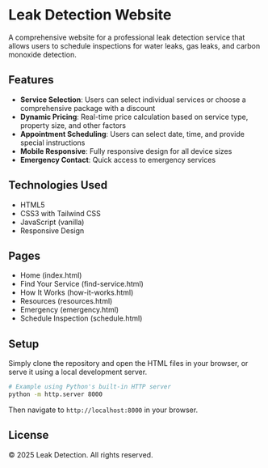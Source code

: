 # Leak Detection Website

A comprehensive website for a professional leak detection service that allows users to schedule inspections for water leaks, gas leaks, and carbon monoxide detection.

## Features

- **Service Selection**: Users can select individual services or choose a comprehensive package with a discount
- **Dynamic Pricing**: Real-time price calculation based on service type, property size, and other factors
- **Appointment Scheduling**: Users can select date, time, and provide special instructions
- **Mobile Responsive**: Fully responsive design for all device sizes
- **Emergency Contact**: Quick access to emergency services

## Technologies Used

- HTML5
- CSS3 with Tailwind CSS
- JavaScript (vanilla)
- Responsive Design

## Pages

- Home (index.html)
- Find Your Service (find-service.html)
- How It Works (how-it-works.html)
- Resources (resources.html)
- Emergency (emergency.html)
- Schedule Inspection (schedule.html)

## Setup

Simply clone the repository and open the HTML files in your browser, or serve it using a local development server.

```bash
# Example using Python's built-in HTTP server
python -m http.server 8000
```

Then navigate to `http://localhost:8000` in your browser.

## License

© 2025 Leak Detection. All rights reserved.
